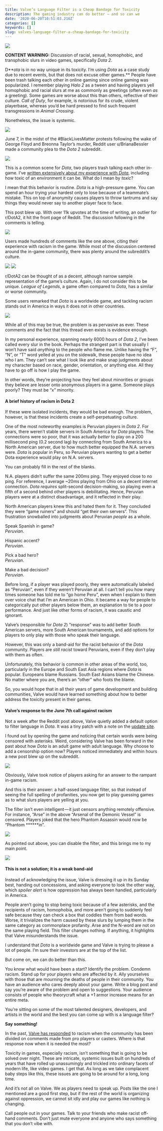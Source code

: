 ```yaml
---
title: Valve’s Language Filter is a Cheap Bandage for Toxicity
description: The gaming industry can do better — and so can we
date: '2020-06-20T10:51:03.216Z'
categories: []
keywords: []
slug: valves-language-filter-a-cheap-bandage-for-toxicity
---
```


![](/Users/devonwells/Downloads/medium-export/posts/md_1656519559749/img/1__t__xPXZabsTN574mg__V37__g.png)

**CONTENT WARNING:** Discussion of racial, sexual, homophobic, and transphobic slurs in video games, specifically _Dota 2_.

D**_ota_ is in no way unique in its toxicity. I’m using _Dota_ as a case study due to recent events, but that does not excuse other games.** People have been trash talking each other in online gaming since online gaming was popularized. I remember playing _Halo 2_ as a tween and having players yell homophobic and racial slurs at me as commonly as greetings (often even _as_ a greeting). Some games are worse about this than others, reflective of their culture. _Call of Duty_, for example, is notorious for its crude, violent playerbase, whereas you’d be hard pressed to find such frequent transgressions in _Animal Crossing_.

Nonetheless, the issue is systemic.

![](/Users/devonwells/Downloads/medium-export/posts/md_1656519559749/img/1__iRP7xjJvd__Tt16Mb30a0__w.png)

June 7, in the midst of the #BlackLivesMatter protests following the wake of George Floyd and Breonna Taylor’s murder, Reddit user u/BrianaBessler made a community plea to the _Dota 2_ subreddit.

![](/Users/devonwells/Downloads/medium-export/posts/md_1656519559749/img/1__7QPe0IMibjqjODmX__oydtA.png)

This is a common scene for _Dota_, two players trash talking each other in-game. I’ve [written extensively about my experience with _Dota_](https://medium.com/@devon.wells.a/what-i-learned-in-6000-hours-of-dota-2-7b9038c6a563), including how toxic of an environment it can be. What do I mean by _toxic_?

I mean that this behavior is routine. _Dota_ is a high-pressure game. You can spend an hour trying your hardest only to lose because of a teammate’s mistake. This on top of anonymity causes players to throw tantrums and say things they would never say to another player face to face.

This post blew up. With over 11k upvotes at the time of writing, an outlier for r/DotA2, it hit the front page of Reddit. The discussion following in the comments is telling.

![](/Users/devonwells/Downloads/medium-export/posts/md_1656519559749/img/1__kdTxn7ylsV6lRNcIIGQ5xA.png)

Users made hundreds of comments like the one above, citing their experience with racism in the game. While most of the discussion centered around the in-game community, there was plenty around the subreddit’s culture.

![](/Users/devonwells/Downloads/medium-export/posts/md_1656519559749/img/1__maMd__J7tWAqv__wqXeTw1Ew.png)
![](/Users/devonwells/Downloads/medium-export/posts/md_1656519559749/img/1__EbF9R6c1qIbfQCoz__0__d0g.png)

r/DotA2 can be thought of as a decent, although narrow sample representation of the game’s culture. Again, I do not consider this to be unique. _League of Legends_, a game often compared to _Dota_, has a similar or worse community.

Some users remarked that _Dota_ is a worldwide game, and tackling racism stands out in America in ways it does not in other countries.

![](/Users/devonwells/Downloads/medium-export/posts/md_1656519559749/img/1__BP__FQ__fSmhfPC8V7nvUsag.png)

While all of this may be true, the problem is as pervasive as ever. These comments and the fact that this thread even exists is evidence enough.

In my personal experience, spanning nearly 6000 hours of _Dota 2_, I’ve been called every slur in the book. Perhaps the strangest part is that usually I won’t have said _anything_ to the people who flame me. Unlike having the “F”, “N”, or “T” word yelled at you on the sidewalk, these people have no idea who I am. They can’t see what I look like and make snap judgments about my character based on race, gender, orientation, or anything else. All they have to go off is how I play the game.

In other words, they’re projecting how they feel about minorities or groups they believe are lesser onto anonymous players in a game. Someone plays poorly? They must be “x” minority.

#### A brief history of racism in Dota 2

If these were isolated incidents, they would be bad enough. The problem, however, is that these incidents create a self-perpetuating culture.

One of the most noteworthy examples is Peruvian players in _Dota 2_. For years, there weren’t stable servers in South America for _Dota_ players. The connections were so poor, that it was actually _better_ to play on a 200 millisecond ping (0.2 second lag) by connecting from South America to a North American server, due to how much better equipped the N.A. servers were. _Dota_ is popular in Peru, so Peruvian players wanting to get a better Dota experience would play on N.A. servers.

You can probably fill in the rest of the blanks.

N.A. players didn’t suffer the same 200ms ping. They enjoyed close to no ping. For reference, I average ~20ms playing from Ohio on a decent internet connection. _Dota_ _requires_ split-second decision-making, so playing even a fifth of a second behind other players is debilitating. Hence, Peruvian players were at a distinct disadvantage, and it reflected in their play.

North American players knew this and hated them for it. They concluded they were “game ruiners” and should “get their own servers”. This frustration snowballed into judgments about Peruvian _people_ as a whole.

Speak Spanish in game?   
_Peruvian_.

Hispanic accent?   
_Peruvian_.

Pick a bad hero?   
_Peruvian_.

Make a bad decision?   
_Peruvian_.

Before long, if a player was played poorly, they were automatically labeled as “Peruvian”, even if they weren’t Peruvian at all. I can’t tell you how many times someone has told me to “go home Peru”, even when I explain to them over voice chat that I’m an American in Ohio. It became a way for people to categorically put other players below them, an explanation to tie to a poor performance. And just like other forms of racism, it was caustic and ignorant.

Valve’s (responsible for _Dota 2_) “response” was to add better South American servers, more South American tournaments, and add options for players to only play with those who speak their language.

However, this was only a band-aid for the racist behavior of the _Dota_ community. Players are _still racist_ toward Peruvians, even if they don’t play with them as often.

Unfortunately, this behavior is common in other areas of the world, too, particularly in the Europe and South East Asia regions where _Dota_ is popular. Europeans blame Russians. South East Asians blame the Chinese. No matter where you are, there’s an “other” who foots the blame.

So, you would hope that in all their years of game development and building communities, Valve would have learned something about how to better address the toxicity present in their games.

#### Valve’s response to the June 7th call against racism

Not a week after the Reddit post above, Valve quietly added a default option to filter language in _Dota_. It was a tiny patch with a note on the [update site](http://www.dota2.com/news/updates/).

I found out by opening the game and noticing that certain words were being censored with asterisks. Weird, considering Valve has been forward in the past about how _Dota_ is an adult game with adult language. Why choose to add a censorship option now? Players noticed immediately and within hours a new post blew up on the subreddit.

![](/Users/devonwells/Downloads/medium-export/posts/md_1656519559749/img/1__G1e7wA8yocC6VzIUu2e__WA.png)

Obviously, Valve took notice of players asking for an answer to the rampant in-game racism.

And this is their answer: a half-assed language filter, so that instead of seeing the full spelling of profanities, you now get to play guessing games as to what slurs players are yelling at you.

The filter isn’t even intelligent — it just censors anything remotely offensive. For instance, “Arse” in the above “Arsenal of the Demonic Vessel” is censored. Players joked that the hero Phantom Assassin would now be “Phantom \*\*\*\*\*\*in”.

![](/Users/devonwells/Downloads/medium-export/posts/md_1656519559749/img/1__B7ydUZktX9BkKhl4N12KiA.png)

As pointed out above, you can disable the filter, and this brings me to my main point.

![](/Users/devonwells/Downloads/medium-export/posts/md_1656519559749/img/1__YFCyjYHx3C7wC5aOXCVGqw.jpeg)

#### This is not a solution; it is a weak band-aid

Instead of acknowledging the issue, Valve is dressing it up in its Sunday best, handing out concessions, and asking everyone to look the other way, which _spoiler alert_ is how oppression has always been handled, particularly in America.

People aren’t going to stop being toxic because of a few asterisks, and the recipients of racism, homophobia, and more aren’t going to suddenly feel safe because they can check a box that coddles them from bad words. Worse, it trivializes the harm caused by these slurs by lumping them in the same category as commonplace profanity. Arse and the N-word are not on the same playing field. This filter changes nothing. If anything, it highlights that Valve misunderstands the issue.

I understand that _Dota_ is a worldwide game and Valve is trying to please a lot of people. I’m sure their investors are at the top of the list.

But come on, we can do better than this.

You know what would have been a start? Identify the problem. Condemn racism. Stand up for your players who are affected by it. Ally yourselves with those that are mourning the deaths of people in their community. You have an audience who cares deeply about your game. Write a blog post and say you’re aware of the problem and open to suggestions. Your audience consists of people who theorycraft what a +1 armor increase means for an entire meta.

You’re sitting on some of the most talented designers, developers, and artists in the world and the best you can come up with is a language filter?

**Say something!**

In the past, [Valve has responded](https://www.joindota.com/en/news/76184-update-valve-responds-to-racism-controversy) to racism when the community has been divided on comments made from pro players or casters. Where is that response now when it is needed the most?

Toxicity in games, especially racism, isn’t something that is going to be solved over night. These are intricate, systemic issues built on hundreds of years that have rolled up unassumingly and trickled into ordinary facets of modern life, like video games. I get that. As long as we take complacent baby steps like this, these issues are going to be around for a long, long time.

And it’s not all on Valve. We as players need to speak up. Posts like the one I mentioned are a good first step, but if the rest of the world is organizing against oppression, we cannot sit idly and play our games like nothing is changing.

Call people out in your games. Talk to your friends who make racist off-hand comments. Don’t just mute everyone and anyone who says something that you don’t vibe with.